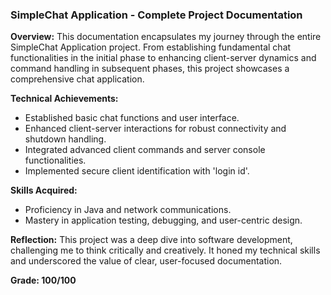 ### SimpleChat Application - Complete Project Documentation

**Overview:**
This documentation encapsulates my journey through the entire SimpleChat Application project. From establishing fundamental chat functionalities in the initial phase to enhancing client-server dynamics and command handling in subsequent phases, this project showcases a comprehensive chat application.

**Technical Achievements:**
- Established basic chat functions and user interface.
- Enhanced client-server interactions for robust connectivity and shutdown handling.
- Integrated advanced client commands and server console functionalities.
- Implemented secure client identification with 'login id'.

**Skills Acquired:**
- Proficiency in Java and network communications.
- Mastery in application testing, debugging, and user-centric design.

**Reflection:**
This project was a deep dive into software development, challenging me to think critically and creatively. It honed my technical skills and underscored the value of clear, user-focused documentation.

**Grade: 100/100**

